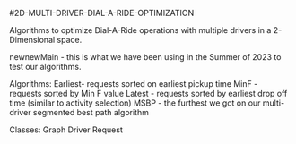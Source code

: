 #2D-MULTI-DRIVER-DIAL-A-RIDE-OPTIMIZATION

Algorithms to optimize Dial-A-Ride operations with multiple drivers in a 2-Dimensional space.

newnewMain - this is what we have been using in the Summer of 2023 to test our algorithms.

Algorithms:
Earliest- requests sorted on earliest pickup time
MinF - requests sorted by Min F value
Latest - requests sorted by earliest drop off time (similar to activity selection)
MSBP - the furthest we got on our multi-driver segmented best path algorithm

Classes:
Graph
Driver
Request
